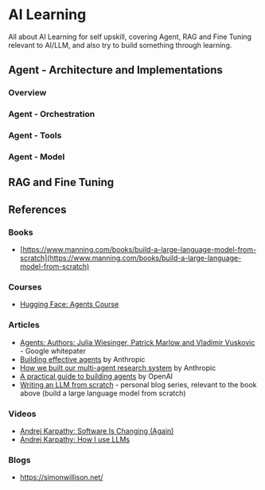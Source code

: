 # AI Learning

All about AI Learning for self upskill, covering Agent, RAG and Fine Tuning relevant to AI/LLM, and also try to build something through learning.

## Agent - Architecture and Implementations

### Overview

### Agent - Orchestration

### Agent - Tools

### Agent - Model 


## RAG and Fine Tuning



## References

### Books

- [https://www.manning.com/books/build-a-large-language-model-from-scratch](https://www.manning.com/books/build-a-large-language-model-from-scratch)

### Courses

- [Hugging Face: Agents Course](https://huggingface.co/learn/agents-course/unit1/introduction)

### Articles

- [Agents: Authors: Julia Wiesinger, Patrick Marlow and Vladimir Vuskovic](https://drive.google.com/file/d/1oEjiRCTbd54aSdB_eEe3UShxLBWK9xkt/view?pli=1) - Google whitepater
- [Building effective agents](https://www.anthropic.com/engineering/building-effective-agents) by Anthropic
- [How we built our multi-agent research system](https://www.anthropic.com/engineering/built-multi-agent-research-system) by Anthropic
- [A practical guide to building agents](https://cdn.openai.com/business-guides-and-resources/a-practical-guide-to-building-agents.pdf) by OpenAI
- [Writing an LLM from scratch](https://www.gilesthomas.com/llm-from-scratch) - personal blog series, relevant to the book above (build a large language model from scratch)

### Videos

- [Andrej Karpathy: Software Is Changing (Again)](https://www.youtube.com/watch?v=LCEmiRjPEtQ)
- [Andrej Karpathy: How I use LLMs](https://www.youtube.com/watch?v=EWvNQjAaOHw)

### Blogs

- https://simonwillison.net/
